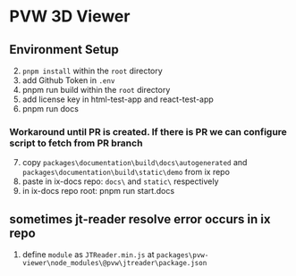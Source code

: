 # PVW 3D Viewer

## Environment Setup

2. `pnpm install` within the `root` directory
3. add Github Token in `.env`
4. pnpm run build within the `root` directory
5. add license key in html-test-app and react-test-app
6. pnpm run docs
### Workaround until PR is created. If there is PR we can configure script to fetch from PR branch
7. copy `packages\documentation\build\docs\autogenerated` and `packages\documentation\build\static\demo` from ix repo
8. paste in ix-docs repo:  `docs\` and `static\` respectively
9. in ix-docs repo root: pnpm run start.docs

## sometimes jt-reader resolve error occurs in ix repo
1. define `module` as `JTReader.min.js` at `packages\pvw-viewer\node_modules\@pvw\jtreader\package.json`

